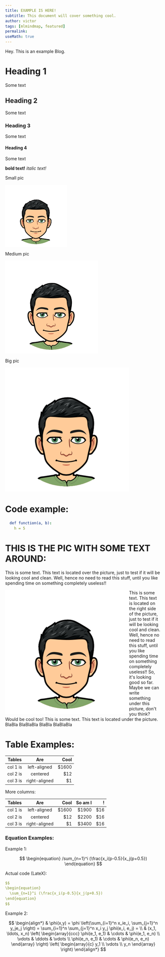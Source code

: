 ```yaml
---
title: EXAMPLE IS HERE!
subtitle: This document will cover something cool.
author: victor
tags: [mlmindmap, featured]
permalink:
useMath: true
---
```


Hey. This is an example Blog.

# Heading 1
Some text

## Heading 2
Some text

### Heading 3
Some text

#### Heading 4
Some text

**bold text!**
*italic text!*


Small pic

<img src="/uploads/andrew.jpeg" alt="Smiley face" align="middle" height="200" width="200">


Medium pic

<img src="/uploads/andrew.jpeg" alt="Smiley face" align="middle" height="300" width="300">

Big pic

<img src="/uploads/andrew.jpeg" alt="Smiley face" align="middle" height="400" width="400">


# Code example:

```yaml
  def function(a, b):
    h = 5
```

# THIS IS THE PIC WITH SOME TEXT AROUND: 

This is some text. This text is located over the picture, just to test if it will be looking cool and clean. Well, hence no need to read this stuff, until you like spending time on something completely useless!!

<img src="/uploads/andrew.jpeg" alt="Smiley face" align="left" height="400" width="400" > This is some text. This text is located on the right side of the picture, just to test if it will be looking cool and clean. Well, hence no need to read this stuff, until you like spending time on something completely useless!! So, it's looking good so far. Maybe we can write something under this picture, don't you think? Would be cool too!
This is some text. This text is located under the picture. BlaBla BlaBlaBla BlaBla BlaBlaBla 




# Table Examples:

| Tables   |      Are      |  Cool |
|----------|:-------------:|------:|
| col 1 is |  left-aligned | $1600 |
| col 2 is |    centered   |   $12 |
| col 3 is | right-aligned |    $1 |


More columns: 

| Tables   |      Are      |  Cool | So am I |  !   |
|----------|:-------------:|------:|--------:|-----:|
| col 1 is |  left-aligned | $1600 |   $1900 |  $16 |
| col 2 is |    centered   |   $12 |  $2200  | $16  |
| col 3 is | right-aligned |    $1 |  $3400  |  $16 |


### Equation Examples: 

Example 1:

$$
\begin{equation}
  /sum_{n=1}^i (\frac{x_i(p-0.5}{x_j(p+0.5})
\end{equation}
$$

Actual code (LateX):

```yaml
$$
\begin{equation}
  \sum_{n=1}^i (\frac{x_i(p-0.5}{x_j(p+0.5})
\end{equation}
$$
```

Example 2:

$$
\begin{align*}
  & \phi(x,y) = \phi \left(\sum_{i=1}^n x_ie_i, \sum_{j=1}^n y_je_j \right)
  = \sum_{i=1}^n \sum_{j=1}^n x_i y_j \phi(e_i, e_j) = \\
  & (x_1, \ldots, x_n) \left( \begin{array}{ccc}
      \phi(e_1, e_1) & \cdots & \phi(e_1, e_n) \\
      \vdots & \ddots & \vdots \\
      \phi(e_n, e_1) & \cdots & \phi(e_n, e_n)
    \end{array} \right)
  \left( \begin{array}{c}
      y_1 \\
      \vdots \\
      y_n
    \end{array} \right)
\end{align*}
$$
